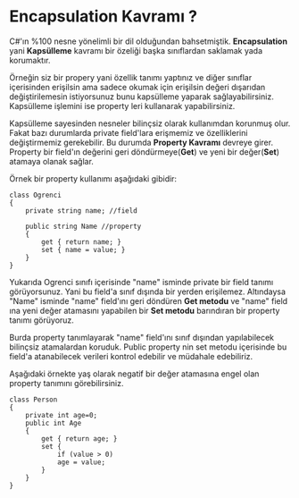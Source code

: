 # Encapsulation Kavramı ?
C#'ın %100 nesne yönelimli bir dil olduğundan bahsetmiştik. **Encapsulation** yani **Kapsülleme** kavramı bir özeliği başka sınıflardan saklamak yada korumaktır.

Örneğin siz bir propery yani özellik tanımı yaptınız ve diğer sınıflar içerisinden erişilsin ama sadece okumak için erişilsin değeri dışarıdan değiştirilemesin istiyorsunuz bunu kapsülleme yaparak sağlayabilirsiniz. Kapsülleme işlemini ise property leri kullanarak yapabilirsiniz.

Kapsülleme sayesinden nesneler bilinçsiz olarak kullanımdan korunmuş olur. Fakat bazı durumlarda private field'lara erişmemiz ve özelliklerini değiştirmemiz gerekebilir. Bu durumda **Property Kavramı** devreye girer. Property bir field'ın değerini geri döndürmeye(**Get**) ve yeni bir değer(**Set**) atamaya olanak sağlar. 

Örnek bir property kullanımı aşağıdaki gibidir: 

    class Ogrenci
    {
        private string name; //field

        public string Name //property
        {
            get { return name; }
            set { name = value; }
        }
    }

Yukarıda Ogrenci sınıfı içerisinde "name" isminde private bir field tanımı görüyorsunuz. Yani bu field'a sınıf dışında bir yerden erişilemez. Altındaysa "Name" isminde "name" field'ını geri döndüren **Get metodu** ve "name" field ına yeni değer atamasını yapabilen bir **Set metodu** barındıran bir property tanımı görüyoruz. 

Burda property tanımlayarak "name" field'ını sınıf dışından yapılabilecek bilinçsiz atamalardan koruduk. Public property nin set metodu içerisinde bu field'a atanabilecek verileri kontrol edebilir ve müdahale edebiliriz.


Aşağıdaki örnekte yaş olarak negatif bir değer atamasına engel olan property tanımını görebilirsiniz. 


    class Person
    {
        private int age=0;
        public int Age
        {
            get { return age; }
            set {
                if (value > 0)
                age = value;
            }
        }
    }
